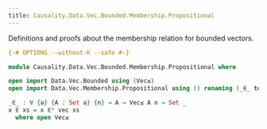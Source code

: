 ```yaml
---
title: Causality.Data.Vec.Bounded.Membership.Propositional
---
```


Definitions and proofs about the membership relation for bounded vectors.

```agda
{-# OPTIONS --without-K --safe #-}

module Causality.Data.Vec.Bounded.Membership.Propositional where

open import Data.Vec.Bounded using (Vec≤)
open import Data.Vec.Membership.Propositional using () renaming (_∈_ to _∈ᵛ_)

_∈_ : ∀ {a} {A : Set a} {n} → A → Vec≤ A n → Set _
x ∈ xs = x ∈ᵛ vec xs
  where open Vec≤
```
